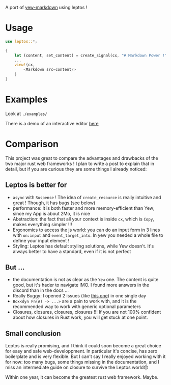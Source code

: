 A port of [yew-markdown](https://github.com/rambip/yew-markdown/) using leptos !

# Usage
```rust
use leptos::*;

{
    let (content, set_content) = create_signal(cx, "# Markdown Power !".to_string());
    ...
    view!{cx,
        <Markdown src=content/>
    }
}
```

# Examples
Look at `./examples/`

There is a demo of an interactive editor [here](https://rambip.github.io/yew-markdown/editor)


# Comparison

This project was great to compare the advantages and drawbacks of the two major rust web frameworks !
I plan to write a post to explain that in detail, but if you are curious they are some things I already noticed:

## Leptos is better for
- `async` with `Suspense` ! The idea of `create_resource` is really intuitive and great ! Though, it has bugs (see below)
- performance: it is both faster and more memory-efficient than Yew; since my App is about 2Mo, it is nice
- Abstraction: the fact that all your context is inside `cx`, which is `Copy`, makes everything simpler !!! 
- Ergonomics to access the js world: you can do an input form in 3 lines with `on:input` and `event_target_into`. In yew you needed a whole file to define your input element !
- Styling: Leptos has default styling solutions, while Yew doesn't. It's always better to have a standard, even if it is not perfect

## But ...
- the documentation is not as clear as the `Yew` one. The content is quite good, but it's hader to navigate IMO. I found more answers in the discord than in the docs ...
- Really Buggy: I opened 2 issues (like [this one](https://github.com/leptos-rs/leptos/issues/1456)) in one single day
- `Box<dyn Fn(A) -> ...>` are a pain to work with, and it is the recommended way to work with generic optional parameters
- Closures, closures, closures, closures !!! If you are not 100% confident about how closures in Rust work, you will get stuck at one point.

## Small conclusion
Leptos is really promising, and I think it could soon become a great choice for easy and safe web-developpment. In particular it's concise, has zero boilerplate and is very flexible.
But I can't say I really enjoyed working with it for now: too many bugs, some things missing in the documentation, and I miss an intermediate guide on closure to survive the Leptos world😟

Within one year, it can become the greatest rust web framework. Maybe.
